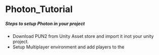 # Photon_Tutorial

##### Steps to setup Photon in your project
- Download PUN2 from Unity Asset store and import it inot your unity project.
- Setup Multiplayer environment and add players to the
